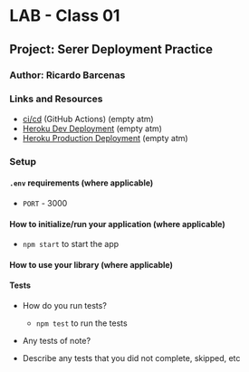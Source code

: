 # LAB - Class 01

## Project: Serer Deployment Practice

### Author: Ricardo Barcenas

### Links and Resources

- [ci/cd]() (GitHub Actions) (empty atm)
- [Heroku Dev Deployment]() (empty atm)
- [Heroku Production Deployment]() (empty atm)

### Setup

#### `.env` requirements (where applicable)

- `PORT` - 3000

#### How to initialize/run your application (where applicable)

- `npm start` to start the app

#### How to use your library (where applicable)

#### Tests

- How do you run tests?
  -  `npm test` to run the tests
- Any tests of note?

- Describe any tests that you did not complete, skipped, etc
